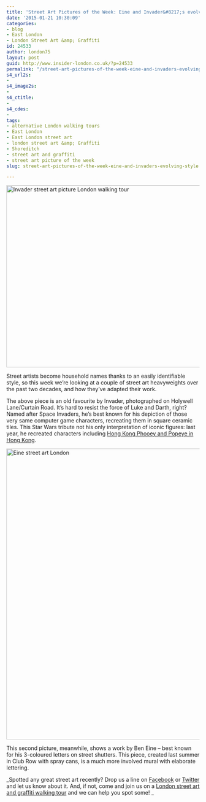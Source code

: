 ```yaml
---
title: 'Street Art Pictures of the Week: Eine and Invader&#8217;s evolving style'
date: '2015-01-21 10:30:09'
categories:
- blog
- East London
- London Street Art &amp; Graffiti
id: 24533
author: london75
layout: post
guid: http://www.insider-london.co.uk/?p=24533
permalink: "/street-art-pictures-of-the-week-eine-and-invaders-evolving-style/"
s4_url2s:
- 
s4_image2s:
- 
s4_ctitle:
- 
s4_cdes:
- 
tags:
- alternative London walking tours
- East London
- East London street art
- london street art &amp; Graffiti
- Shoreditch
- street art and graffiti
- street art picture of the week
slug: street-art-pictures-of-the-week-eine-and-invaders-evolving-style

---
```

<img class="aligncenter wp-image-24536 size-full" src="http://www.insider-london.co.uk/wp-content/uploads/2015/01/27b_mini.jpg" alt="Invader street art picture London walking tour" width="560" height="475" />

Street artists become household names thanks to an easily identifiable style, so this week we&#8217;re looking at a couple of street art heavyweights over the past two decades, and how they&#8217;ve adapted their work.

The above piece is an old favourite by Invader, photographed on Holywell Lane/Curtain Road. It&#8217;s hard to resist the force of Luke and Darth, right? Named after Space Invaders, he&#8217;s best known for his depiction of those very same computer game characters, recreating them in square ceramic tiles. This Star Wars tribute not his only interpretation of iconic figures: last year, he recreated characters including <a href="http://www.streetartnews.net/2014/01/invader-invades-hong-kong-part-iv.html" target="_blank">Hong Kong Phooey and Popeye in Hong Kong</a>.

<img class="aligncenter wp-image-24535 size-full" src="http://www.insider-london.co.uk/wp-content/uploads/2015/01/18_mini.jpg" alt="Eine street art London" width="569" height="759" />

This second picture, meanwhile, shows a work by Ben Eine &#8211; best known for his 3-coloured letters on street shutters. This piece, created last summer in Club Row with spray cans, is a much more involved mural with elaborate lettering.

_Spotted any great street art recently? Drop us a line on <a href="https://www.facebook.com/insiderlondon" target="_blank">Facebook</a> or <a href="twitter.com/insiderlondon" target="_blank">Twitter</a> and let us know about it. And, if not, come and join us on a <a href="http://www.insider-london.co.uk/london-graffiti-artists-walking-tours/" target="_blank">London street art and graffiti walking tour</a> and we can help you spot some! _